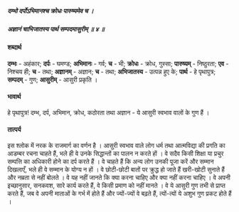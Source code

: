 ##### दम्भो दर्पोऽभिमानश्च क्रोधः पारुष्यमेव च ।
##### अज्ञानं चाभिजातस्य पार्थ सम्पदमासुरीम् ॥ ४ ॥

#### शब्दार्थ

**दम्भः** - अहंकार; **दर्पः** - घमण्ड; **अभिमानः** - गर्व; **च** - भी; **क्रोधः** - क्रोध, गुस्सा; **पारुष्यम्** - निष्ठुरता; **एव** - निश्चय ही; **च** - तथा; **अज्ञानम्** - अज्ञान; **च** - तथा; **अभिजातस्य** - उत्पन्न हुए के; **पार्थ** - हे पृथापुत्र; **सम्पदम्** - गुण; **आसुरीम्** - आसुरी प्रकृति ।

#### भावार्थ

हे पृथापुत्र! दम्भ, दर्प, अभिमान, क्रोध, कठोरता तथा अज्ञान - ये आसुरी स्वभाव वालों के गुण हैं ।

#### तात्पर्य

इस श्लोक में नरक के राजमार्ग का वर्णन है । आसुरी स्वभाव वाले लोग धर्म तथा आत्मविद्या की प्रगति का आडम्बर रचना चाहते हैं, भले ही वे उनके सिद्धान्तों का पालन न करते हों । वे सदैव किसी शिक्षा या प्रचुर सम्पत्ति का अधिकारी होने का दर्प करते हैं । वे चाहते हैं कि अन्य लोग उनकी पूजा करें और सम्मान दिखलाएँ, भले ही वे सम्मान के योग्य न हों । वे छोटी-छोटी बातों पर क्रुद्ध हो जाते हैं खरी-खोटी सुनाते हैं और नम्रता से नहीं बोलते । वे यह नहीं जानते कि क्या करना चाहिए और क्या नहीं करना चाहिए । वे अपनी इच्छानुसार, सनकवश, सारे कार्य करते हैं, वे किसी प्रमाण को नहीं मानते । वे ये आसुरी गुण तभी से प्राप्त करते हैं, जब वे अपनी माताओं के गर्भ में होते हैं और ज्यों-ज्यों वे बढ़ते हैं, त्यों-त्यों ये अशुभ गुण प्रकट होते हैं ।